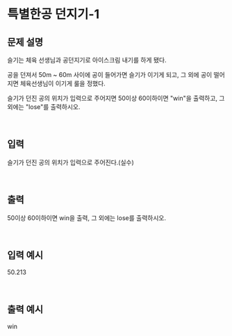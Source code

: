 # 특별한공 던지기-1
## 문제 설명     

슬기는 체육 선생님과 공던지기로 아이스크림 내기를 하게 됐다.

공을 던져서 50m ~ 60m 사이에 공이 들어가면 슬기가 이기게 되고, 그 외에 공이 떨어지면 체육선생님이 이기게 룰을 정했다.

슬기가 던진 공의 위치가 입력으로 주어지면 50이상 60이하이면 "win"을 출력하고, 그 외에는 "lose"를 출력하시오.

​

## 입력

슬기가 던진 공의 위치가 입력으로 주어진다.(실수)

​

## 출력

50이상 60이하이면 win을 출력, 그 외에는 lose를 출력하시오.

​

## 입력 예시   

50.213

​

## 출력 예시

win
